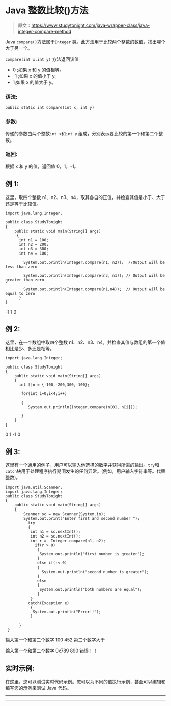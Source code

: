 # Java 整数比较()方法

> 原文：<https://www.studytonight.com/java-wrapper-class/java-integer-compare-method>

Java `compare()`方法属于`Integer` 类。此方法用于比较两个整数的数值，找出哪个大于另一个。

`compare(int x,int y)` 方法返回该值

*   0 ;如果 x 和 y 的值相等。
*   -1 ;如果 x 的值小于 y。
*   1;如果 x 的值大于 y。

### 语法:

```
public static int compare(int x, int y) 
```

### 参数:

传递的参数由两个整数`int x`和`int y` 组成，分别表示要比较的第一个和第二个整数。

### 返回:

根据 x 和 y 的值，返回值 0，1，-1。

## 例 1:

这里，取四个整数 n1、n2、n3、n4，取其各自的正值，并检查其值是小于、大于还是等于比较值。

```
import java.lang.Integer;

public class StudyTonight 
{  
    public static void main(String[] args) 
     {          
      int n1 = 100;  
      int n2 = 200;  
      int n3 = 300;  
      int n4 = 100;  

        System.out.println(Integer.compare(n1, n2));  //Output will be less than zero

        System.out.println(Integer.compare(n3, n1)); // Output will be greater than zero  

        System.out.println(Integer.compare(n1,n4));  // Output will be equal to zero
      }  
} 
```

-1
1
0

## 例 2:

这里，在一个数组中取四个整数 n1、n2、n3、n4，并检查其值与数组的第一个值相比是少、多还是相等。

```
import java.lang.Integer;

public class StudyTonight 
{  
    public static void main(String[] args) 
    {          
      int []n = {-100,-200,300,-100};  

       for(int i=0;i<4;i++)

       {
          System.out.println(Integer.compare(n[0], n[i]));  

       }  
    } 
} 
```

0
1
-1
0

## 例 3:

这里有一个通用的例子，用户可以输入他选择的数字并获得所需的输出。`try`和`catch`块用于处理程序执行期间发生的任何异常。(例如，用户输入字符串等。代替整数)。

```
import java.util.Scanner; 
import java.lang.Integer;
public class StudyTonight 
{  
    public static void main(String[] args) 
    {      
        Scanner sc = new Scanner(System.in);  
        System.out.print("Enter first and second number ");  
          try
          {
           int n1 = sc.nextInt();  
           int n2 = sc.nextInt();  
           int r =  Integer.compare(n1, n2);    
             if(r > 0)
              {  
               System.out.println("first number is greater");  
              }
              else if(r< 0) 
              {  
                System.out.println("second number is greater");  
              } 
              else
              {  
               System.out.println("both numbers are equal");
              }
           }
          catch(Exception e)
           {
            System.out.println("Error!!");
           }

      }  
 } 
```

输入第一个和第二个数字 100 452
第二个数字大于

输入第一个和第二个数字 0x789 890
错误！！

## 实时示例:

在这里，您可以测试实时代码示例。您可以为不同的值执行示例，甚至可以编辑和编写您的示例来测试 Java 代码。

* * *

* * *